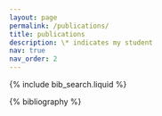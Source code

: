 ```yaml
---
layout: page
permalink: /publications/
title: publications 
description: \* indicates my student
nav: true
nav_order: 2
---
```


<!-- _pages/publications.md -->

<!-- Bibsearch Feature -->

{% include bib_search.liquid %}

<div class="publications">

{% bibliography %}

</div>
